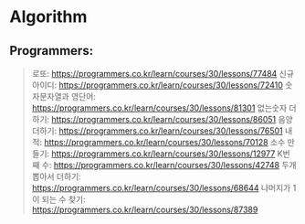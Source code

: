 # Algorithm

## Programmers:
>로또: https://programmers.co.kr/learn/courses/30/lessons/77484
>신규아이디: https://programmers.co.kr/learn/courses/30/lessons/72410
>숫자문자열과 영단어: https://programmers.co.kr/learn/courses/30/lessons/81301
>없는숫자 더하기: https://programmers.co.kr/learn/courses/30/lessons/86051
>음양 더하기: https://programmers.co.kr/learn/courses/30/lessons/76501
>내적: https://programmers.co.kr/learn/courses/30/lessons/70128
>소수 만들기: https://programmers.co.kr/learn/courses/30/lessons/12977
>K번째 수: https://programmers.co.kr/learn/courses/30/lessons/42748
>두개 뽑아서 더하기: https://programmers.co.kr/learn/courses/30/lessons/68644
>나머지가 1이 되는 수 찾기: https://programmers.co.kr/learn/courses/30/lessons/87389
